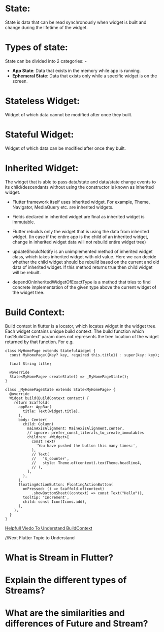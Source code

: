 # State:  
State is data that can be read synchronously when widget is built and change during the lifetime of the widget. 

# Types of state: 

State can be divided into 2 categories: -
-  **App State**: Data that exists in the memory while app is running.
-  **Ephemeral State**: Data that exists only while a specific widget is on the screen.

# Stateless Widget: 
Widget of which data cannot be modified after once they built.

# Stateful Widget: 
Widget of which data can be modified after once they built.



# Inherited Widget: 
The widget that is able to pass data/state and data/state change events to its child/descendants without using the constructor is known as inherited widget. 

- Flutter framework itself uses inherited widget. For example, Theme, Navigator, MediaQuery etc. are inherited widgets.

- Fields declared in inherited widget are final as inherited widget is immutable.

- Flutter rebuilds only the widget that is using the data from inherited widget. (In case if the entire app is the child of an inherited widget, change in inherited widget data will not rebuild entire widget tree)

- updateShouldNotify is an unimplemented method of inherited widget class, which takes inherited widget with old value. Here we can decide whether the child widget should be rebuild based on the current and old data of inherited widget. If this method returns true then child widget will be rebuilt.

- dependOnInheritedWidgetOfExactType<InheritedNetworkHandler> is a method that tries to find concrete implementation of the given type above the current widget of the widget tree.

# Build Context: 
Build context in flutter is a locator, which locates widget in the widget tree. Each widget contains unique build context. The build function which has‘BuildContext’ param does not represents the tree location of the widget
returned by that function. For e.g.

```
class MyHomePage extends StatefulWidget {
  const MyHomePage({Key? key, required this.title}) : super(key: key);

  final String title;

  @override
  State<MyHomePage> createState() => _MyHomePageState();
}

class _MyHomePageState extends State<MyHomePage> {
  @override
  Widget build(BuildContext context) {
    return Scaffold(
      appBar: AppBar(
        title: Text(widget.title),
      ),
      body: Center(
        child: Column(
          mainAxisAlignment: MainAxisAlignment.center,
          // ignore: prefer_const_literals_to_create_immutables
          children: <Widget>[
            const Text(
              'You have pushed the button this many times:',
            ),
            // Text(
            //   '$_counter',
            //   style: Theme.of(context).textTheme.headline4,
            // ),
          ],
        ),
      ),
      floatingActionButton: FloatingActionButton(
        onPressed: () => Scaffold.of(context)
            .showBottomSheet((context) => const Text("Hello")),
        tooltip: 'Increment',
        child: const Icon(Icons.add),
      ),
    );
  }
}

```
[Helpfull Viedo To Understand BuildContext](https://www.youtube.com/watch?v=MFNe7hdOCVs)

//Next Flutter Topic to Understand

# What is Stream in Flutter?
# Explain the different types of Streams?
# What are the similarities and differences of Future and Stream?


